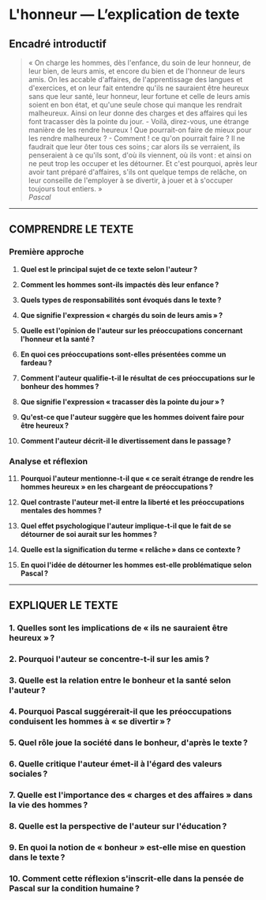 # L'honneur — L’explication de texte

## Encadré introductif
> « On charge les hommes, dès l'enfance, du soin de leur honneur, de leur bien, de leurs amis, et encore du bien et de l'honneur de leurs amis. On les accable d'affaires, de l'apprentissage des langues et d'exercices, et on leur fait entendre qu'ils ne sauraient être heureux sans que leur santé, leur honneur, leur fortune et celle de leurs amis soient en bon état, et qu'une seule chose qui manque les rendrait malheureux. Ainsi on leur donne des charges et des affaires qui les font tracasser dès la pointe du jour. - Voilà, direz-vous, une étrange manière de les rendre heureux ! Que pourrait-on faire de mieux pour les rendre malheureux ? - Comment ! ce qu'on pourrait faire ? Il ne faudrait que leur ôter tous ces soins ; car alors ils se verraient, ils penseraient à ce qu'ils sont, d'où ils viennent, où ils vont : et ainsi on ne peut trop les occuper et les détourner. Et c'est pourquoi, après leur avoir tant préparé d'affaires, s'ils ont quelque temps de relâche, on leur conseille de l'employer à se divertir, à jouer et à s'occuper toujours tout entiers. »  
> *Pascal*

---

## COMPRENDRE LE TEXTE

### Première approche

1. **Quel est le principal sujet de ce texte selon l'auteur ?**  
   
2. **Comment les hommes sont-ils impactés dès leur enfance ?**  
   
3. **Quels types de responsabilités sont évoqués dans le texte ?**  
   
4. **Que signifie l'expression « chargés du soin de leurs amis » ?**  
   
5. **Quelle est l'opinion de l'auteur sur les préoccupations concernant l'honneur et la santé ?**  
   
6. **En quoi ces préoccupations sont-elles présentées comme un fardeau ?**  
   
7. **Comment l'auteur qualifie-t-il le résultat de ces préoccupations sur le bonheur des hommes ?**  
   
8. **Que signifie l'expression « tracasser dès la pointe du jour » ?**  
   
9. **Qu'est-ce que l'auteur suggère que les hommes doivent faire pour être heureux ?**  
   
10. **Comment l'auteur décrit-il le divertissement dans le passage ?**  

### Analyse et réflexion

11. **Pourquoi l'auteur mentionne-t-il que « ce serait étrange de rendre les hommes heureux » en les chargeant de préoccupations ?**  
   
12. **Quel contraste l'auteur met-il entre la liberté et les préoccupations mentales des hommes ?**  
   
13. **Quel effet psychologique l'auteur implique-t-il que le fait de se détourner de soi aurait sur les hommes ?**  
   
14. **Quelle est la signification du terme « relâche » dans ce contexte ?**  

15. **En quoi l'idée de détourner les hommes est-elle problématique selon Pascal ?**  

---

## EXPLIQUER LE TEXTE

### 1. Quelles sont les implications de « ils ne sauraient être heureux » ?

### 2. Pourquoi l'auteur se concentre-t-il sur les amis ?  

### 3. Quelle est la relation entre le bonheur et la santé selon l'auteur ?  

### 4. Pourquoi Pascal suggérerait-il que les préoccupations conduisent les hommes à « se divertir » ?  

### 5. Quel rôle joue la société dans le bonheur, d'après le texte ?  

### 6. Quelle critique l'auteur émet-il à l'égard des valeurs sociales ?  

### 7. Quelle est l'importance des « charges et des affaires » dans la vie des hommes ?  

### 8. Quelle est la perspective de l'auteur sur l'éducation ?  

### 9. En quoi la notion de « bonheur » est-elle mise en question dans le texte ?  

### 10. Comment cette réflexion s'inscrit-elle dans la pensée de Pascal sur la condition humaine ?  
